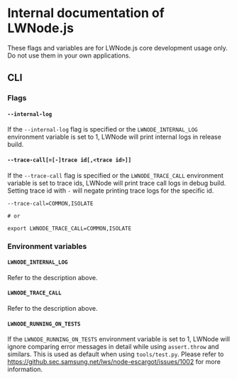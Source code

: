# Internal documentation of LWNode.js

These flags and variables are for LWNode.js core development usage only. Do not use them in your own applications.

## CLI

### Flags

#### `--internal-log`

If the `--internal-log` flag is specified or the `LWNODE_INTERNAL_LOG` environment variable is set to 1, LWNode will print internal logs in release build.

#### `--trace-call[=[-]trace id[,<trace id>]]`

If the `--trace-call` flag is specified or the `LWNODE_TRACE_CALL` environment variable is set to trace ids, LWNode will print trace call logs in debug build. Setting trace id with `-` will negate printing trace logs for the specific id.

```shell
--trace-call=COMMON,ISOLATE

# or

export LWNODE_TRACE_CALL=COMMON,ISOLATE
```

### Environment variables

#### `LWNODE_INTERNAL_LOG`

Refer to the description above.

#### `LWNODE_TRACE_CALL`

Refer to the description above.

#### `LWNODE_RUNNING_ON_TESTS`

If the `LWNODE_RUNNING_ON_TESTS` environment variable is set to 1, LWNode will ignore comparing error messages in detail while using `assert.throw` and similars. This is used as default when using `tools/test.py`. Please refer to https://github.sec.samsung.net/lws/node-escargot/issues/1002 for more information.
